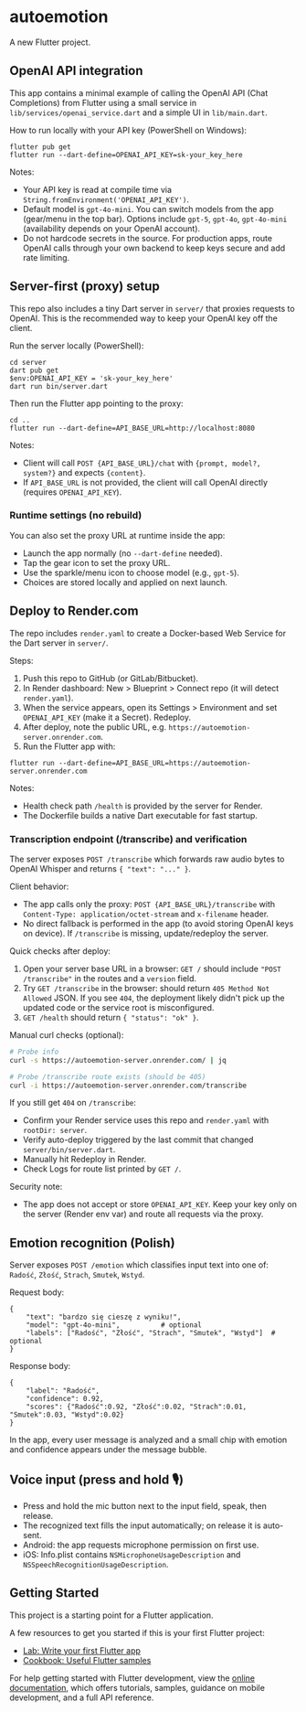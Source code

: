 # autoemotion

A new Flutter project.

## OpenAI API integration

This app contains a minimal example of calling the OpenAI API (Chat Completions) from Flutter using a small service in `lib/services/openai_service.dart` and a simple UI in `lib/main.dart`.

How to run locally with your API key (PowerShell on Windows):

```
flutter pub get
flutter run --dart-define=OPENAI_API_KEY=sk-your_key_here
```

Notes:
- Your API key is read at compile time via `String.fromEnvironment('OPENAI_API_KEY')`.
- Default model is `gpt-4o-mini`. You can switch models from the app (gear/menu in the top bar). Options include `gpt-5`, `gpt-4o`, `gpt-4o-mini` (availability depends on your OpenAI account).
- Do not hardcode secrets in the source. For production apps, route OpenAI calls through your own backend to keep keys secure and add rate limiting.

## Server-first (proxy) setup

This repo also includes a tiny Dart server in `server/` that proxies requests to OpenAI. This is the recommended way to keep your OpenAI key off the client.

Run the server locally (PowerShell):

```
cd server
dart pub get
$env:OPENAI_API_KEY = 'sk-your_key_here'
dart run bin/server.dart
```

Then run the Flutter app pointing to the proxy:

```
cd ..
flutter run --dart-define=API_BASE_URL=http://localhost:8080
```

Notes:
- Client will call `POST {API_BASE_URL}/chat` with `{prompt, model?, system?}` and expects `{content}`.
- If `API_BASE_URL` is not provided, the client will call OpenAI directly (requires `OPENAI_API_KEY`).

### Runtime settings (no rebuild)

You can also set the proxy URL at runtime inside the app:

- Launch the app normally (no `--dart-define` needed).
- Tap the gear icon to set the proxy URL.
- Use the sparkle/menu icon to choose model (e.g., `gpt-5`).
- Choices are stored locally and applied on next launch.

## Deploy to Render.com

The repo includes `render.yaml` to create a Docker-based Web Service for the Dart server in `server/`.

Steps:
1. Push this repo to GitHub (or GitLab/Bitbucket).
2. In Render dashboard: New > Blueprint > Connect repo (it will detect `render.yaml`).
3. When the service appears, open its Settings > Environment and set `OPENAI_API_KEY` (make it a Secret). Redeploy.
4. After deploy, note the public URL, e.g. `https://autoemotion-server.onrender.com`.
5. Run the Flutter app with:

```
flutter run --dart-define=API_BASE_URL=https://autoemotion-server.onrender.com
```

Notes:
- Health check path `/health` is provided by the server for Render.
- The Dockerfile builds a native Dart executable for fast startup.

### Transcription endpoint (/transcribe) and verification

The server exposes `POST /transcribe` which forwards raw audio bytes to OpenAI Whisper and returns `{ "text": "..." }`.

Client behavior:
- The app calls only the proxy: `POST {API_BASE_URL}/transcribe` with `Content-Type: application/octet-stream` and `x-filename` header.
- No direct fallback is performed in the app (to avoid storing OpenAI keys on device). If `/transcribe` is missing, update/redeploy the server.

Quick checks after deploy:
1) Open your server base URL in a browser: `GET /` should include `"POST /transcribe"` in the routes and a `version` field.
2) Try `GET /transcribe` in the browser: should return `405 Method Not Allowed` JSON. If you see `404`, the deployment likely didn't pick up the updated code or the service root is misconfigured.
3) `GET /health` should return `{ "status": "ok" }`.

Manual curl checks (optional):

```bash
# Probe info
curl -s https://autoemotion-server.onrender.com/ | jq

# Probe /transcribe route exists (should be 405)
curl -i https://autoemotion-server.onrender.com/transcribe
```

If you still get `404` on `/transcribe`:
- Confirm your Render service uses this repo and `render.yaml` with `rootDir: server`.
- Verify auto-deploy triggered by the last commit that changed `server/bin/server.dart`.
- Manually hit Redeploy in Render.
- Check Logs for route list printed by `GET /`.

Security note:
- The app does not accept or store `OPENAI_API_KEY`. Keep your key only on the server (Render env var) and route all requests via the proxy.

## Emotion recognition (Polish)

Server exposes `POST /emotion` which classifies input text into one of:
`Radość`, `Złość`, `Strach`, `Smutek`, `Wstyd`.

Request body:

```
{
	"text": "bardzo się cieszę z wyniku!",
	"model": "gpt-4o-mini",          # optional
	"labels": ["Radość", "Złość", "Strach", "Smutek", "Wstyd"]  # optional
}
```

Response body:

```
{
	"label": "Radość",
	"confidence": 0.92,
	"scores": {"Radość":0.92, "Złość":0.02, "Strach":0.01, "Smutek":0.03, "Wstyd":0.02}
}
```

In the app, every user message is analyzed and a small chip with emotion and confidence appears under the message bubble.

## Voice input (press and hold 🎙️)

- Press and hold the mic button next to the input field, speak, then release.
- The recognized text fills the input automatically; on release it is auto-sent.
- Android: the app requests microphone permission on first use.
- iOS: Info.plist contains `NSMicrophoneUsageDescription` and `NSSpeechRecognitionUsageDescription`.


## Getting Started

This project is a starting point for a Flutter application.

A few resources to get you started if this is your first Flutter project:

- [Lab: Write your first Flutter app](https://docs.flutter.dev/get-started/codelab)
- [Cookbook: Useful Flutter samples](https://docs.flutter.dev/cookbook)

For help getting started with Flutter development, view the
[online documentation](https://docs.flutter.dev/), which offers tutorials,
samples, guidance on mobile development, and a full API reference.
